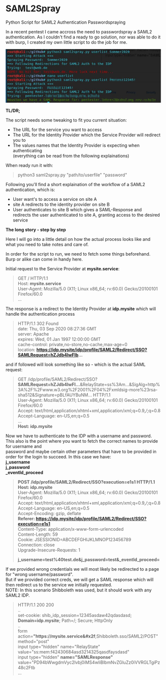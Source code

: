 # SAML2Spray
Python Script for SAML2 Authentication Passwordspraying
  
In a recent pentest I came accross the need to passwordspray a SAML2 authentication.
As I couldn't find a ready to go solution, nor was able to do it with burp, I created my own little script to do the job for me.

<img src="./img/SAML2pwspray.jpg">  

**TL/DR;**  

The script needs some tweaking to fit you current situation:  
- The URL for the service you want to access  
- The URL for the Identity Provider which the Service Provider will redirect you to  
- The values names that the Identity Provider is expecting when authenticating  
(everything can be read from the following explainations)  

When ready run it with:  
>python3 saml2spray.py "path/to/userfile" "password"  

Following you'll find a short explaination of the workflow of a SAML2 authentication, which is:
- User want's to access a service on site A
- site A redirects to the identity provider on site B
- User authenticates to site B which gives a SAML-Response and redirects the user authenticated to site A, granting access to the desired service
  
**The long story - step by step**  

Here I will go into a little detail on how the actual process looks like and what you need to take notes and care of.  

In order for the script to run, we need to fetch some things beforehand. Burp or alike can come in handy here.
  
Initial request to the Service Provider at **mysite.service**:
  
>GET / HTTP/1.1  
>Host: **mysite.service**  
>User-Agent: Mozilla/5.0 (X11; Linux x86_64; rv:60.0) Gecko/20100101 Firefox/60.0  
>...
  
The response is a redirect to the Identity Provider at **idp.mysite** which will handle the authentication process
  
>HTTP/1.1 302 Found  
>date: Thu, 03 Sep 2020 08:27:36 GMT  
>server: Apache  
>expires: Wed, 01 Jan 1997 12:00:00 GMT  
>cache-control: private,no-store,no-cache,max-age=0  
>location: **https://idp.mysite/idp/profile/SAML2/Redirect/SSO?SAMLRequest=hZJdb4IwFIb...**
  
and if followed will look something like so - which is the actual SAML request:
  
>GET /idp/profile/SAML2/Redirect/SSO?**SAMLRequest=hZJdb4IwFI...**&RelayState=ss%3Am...&SigAlg=http%3A%2F%2Fwww.w3.org%2F2001%2F04%2Fxmldsig-more%23rsa-sha512&Signature=pBLfAUYBuNM... HTTP/1.1  
>User-Agent: Mozilla/5.0 (X11; Linux x86_64; rv:60.0) Gecko/20100101 Firefox/60.0  
>Accept: text/html,application/xhtml+xml,application/xml;q=0.9,*/*;q=0.8  
>Accept-Language: en-US,en;q=0.5  
>...  
>**Host: idp.mysite**  
  
Now we have to authenticate to the IDP with a username and password. This also is the point where you want to fetch the correct names to provide for username and  
password and maybe certain other parameters that have to be provided in order for the login to succeed. In this case we have:  
**j_username  
j_password  
_eventId_proceed**
  
>**POST /idp/profile/SAML2/Redirect/SSO?execution=e1s1 HTTP/1.1  
>Host: idp.mysite**  
>User-Agent: Mozilla/5.0 (X11; Linux x86_64; rv:60.0) Gecko/20100101 Firefox/60.0  
>Accept: text/html,application/xhtml+xml,application/xml;q=0.9,*/*;q=0.8  
>Accept-Language: en-US,en;q=0.5  
>Accept-Encoding: gzip, deflate  
>**Referer: https://idp.mysite/idp/profile/SAML2/Redirect/SSO?execution=e1s1**  
>Content-Type: application/x-www-form-urlencoded  
>Content-Length: 59  
>Cookie: JSESSIONID=ABCDEFGHIJKLMNOP123456789  
>Connection: close  
>Upgrade-Insecure-Requests: 1  
>  
>**j_username=test%40test.de&j_password=test&_eventId_proceed=**  
  
If we provided wrong credentials we will most likely be redirected to a page for "wrong username/password".  
But if we provided correct creds, we will get a SAML response which will then redirect us to the service we initially requested.  
NOTE: In this scenario Shibboleth was used, but it should work with any SAML2 IDP.  
  
>HTTP/1.1 200 200  
>..  
>set-cookie: shib_idp_session=12345asdaw42qdasdasd; **Domain=idp.mysite**; Path=/; Secure; HttpOnly  
>..       
>        form action=**"https&#x3a;&#x2f;&#x2f;mysite.service&#x2f**;Shibboleth.sso&#x2f;SAML2&#x2f;POST" method="post"      
>               input type="hidden" name="RelayState" value="ss&#x3a;mem&#x3a;f42430684asd3214325qasdfaysdasd"                                    
>               input type="hidden" **name="SAMLResponse"** value="PD94bWwgdmVyc2lvbj0iMS4wIiBlbmNvZGluZz0iVVRGLTgiPz48c2Ftb  
>                ...  
